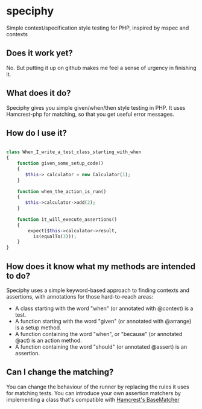 # speciphy
Simple context/specification style testing for PHP, inspired by mspec and contexts

## Does it work yet?

No. But putting it up on github makes me feel a sense of urgency in finishing it.

## What does it do?

Speciphy gives you simple given/when/then style testing in PHP. It uses Hamcrest-php for matching, so that you get useful error messages.

## How do I use it?

``` php

class When_I_write_a_test_class_starting_with_when
{
    function given_some_setup_code()
    {
       $this-> calculator = new Calculator(1);
    }
    
    function when_the_action_is_run()
    {
       $this->calculator->add(2);
    }
    
    function it_will_execute_assertions()
    {
        expect($this->calculator->result, 
          is(equalTo(3)));
    }
}
```

## How does it know what my methods are intended to do?

Speciphy uses a simple keyword-based approach to finding contexts and assertions, with annotations for those hard-to-reach areas:

* A class starting with the word "when" (or annotated with @context) is a test.
* A function starting with the word "given" (or annotated with @arrange) is a setup method.
* A function containing the word "when", or "because" (or annotated @act) is an action method.
* A function containing the word "should" (or annotated @assert) is an assertion.

## Can I change the matching?

You can change the behaviour of the runner by replacing the rules it uses for matching tests.
You can introduce your own assertion matchers by implementing a class that's compatible with [Hamcrest's BaseMatcher](https://github.com/hamcrest/hamcrest-php/blob/master/hamcrest/Hamcrest/BaseMatcher.php)

